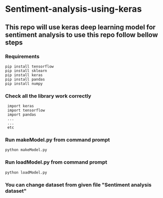 # Sentiment-analysis-using-keras

## This repo will use keras deep learning model for sentiment analysis to use this repo follow bellow steps

### Requirements 
 ```
 pip install tensorflow
 pip install sklearn
 pip install keras
 pip install pandas
 pip install numpy
 ```
 
 ### Check all the library work correctly
 ```
  import keras
  import tensorflow
  import pandas 
  ...
  ...
  etc
  ```
  
  ### Run makeModel.py from command prompt
  ```
  python makeModel.py
  ```
  
  ### Run loadModel.py from command prompt
  ```
  python loadModel.py
  ```
  
  ### You can change dataset from given file "Sentiment analysis dataset"
  
